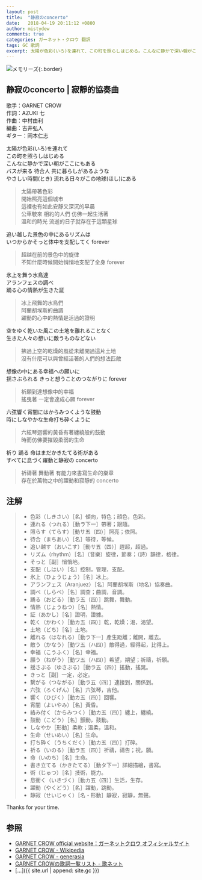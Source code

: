 ```yaml
---
layout: post
title:  "静寂のconcerto"
date:   2018-04-19 20:11:12 +0800
author: mistydew
comments: true
categories: ガーネット・クロウ 翻訳
tags: GC 歌詞
excerpt: 太陽が色彩(いろ)を連れて、この町を照らしはじめる。こんなに静かで深い朝がここにもある。バスが来る、待合人、共に暮らしがあるような。やさしい時間(とき) 流れる日々がこの地球(ほし)にある。
---
```

![メモリーズ](https://raw.githubusercontent.com/mistydew/gc2/master/cover/album/AL09_メモリーズ.jpg){:.border}

## 静寂のconcerto | 寂靜的協奏曲

歌手：GARNET CROW<br>
作詞：AZUKI 七<br>
作曲：中村由利<br>
編曲：古井弘人<br>
ギター：岡本仁志

太陽が色彩(いろ)を連れて<br>
この町を照らしはじめる<br>
こんなに静かで深い朝がここにもある<br>
バスが来る 待合人 共に暮らしがあるような<br>
やさしい時間(とき) 流れる日々がこの地球(ほし)にある

> 太陽帶著色彩<br>
> 開始照亮這個城市<br>
> 這裡也有如此安靜又深沉的早晨<br>
> 公車駛來 相約的人們 仿佛一起生活著<br>
> 溫和的時光 流逝的日子就存在于這顆星球

追い越した景色の中にあるリズムは<br>
いつからかそっと体中を支配してく forever

> 超越在前的景色中的旋律<br>
> 不知什麼時候開始悄悄地支配了全身 forever

氷上を舞う水鳥達<br>
アランフェスの調べ<br>
踊る心の情熱が生きた証

> 冰上飛舞的水鳥們<br>
> 阿蘭胡埃斯的曲調<br>
> 躍動的心中的熱情是活過的證明

空をゆく乾いた風この土地を離れることなく<br>
生きた人々の想いに敵うものなどない

> 拂過上空的乾燥的風從未離開過這片土地<br>
> 沒有什麼可以與曾經活著的人們的想法匹敵

想像の中にある幸福への願いに<br>
揺さぶられる きっと想うことのつながりに forever

> 祈願到達想像中的幸福<br>
> 搖曳著 一定會達成心願 forever

六弦響く宵闇にはからみつくような鼓動<br>
時にしなやかな生命打ち砕くように

> 六絃琴迴響的黃昏有著纏繞般的鼓動<br>
> 時而仿佛要摧毀柔弱的生命

祈り 踊る 命はまだかきたてる術がある<br>
すべてに息づく躍動と静寂の concerto

> 祈禱著 舞動著 有能力來書寫生命的樂章<br>
> 存在於萬物之中的躍動和寂靜的 concerto

## 注解

> * 色彩（しきさい）［名］傾向，特色；顔色，色彩。
> * 連れる（つれる）［動ラ下一］帶著；跟隨。
> * 照らす（てらす）［動サ五（四）］照亮；依照。
> * 待合（まちあい）［名］等待，等候。
> * 追い越す（おいこす）［動サ五（四）］趕超，超過。
> * リズム（rhythm）［名］（音樂）旋律，節奏；（詩）韻律，格律。
> * そっと［副］悄悄地。
> * 支配（しはい）［名］控制，管理，支配。
> * 氷上（ひょうじょう）［名］冰上。
> * アランフェス（Aranjuez）［名］阿蘭胡埃斯（地名）協奏曲。
> * 調べ（しらべ）［名］調查；曲調，音調。
> * 踊る（おどる）［動ラ五（四）］跳舞，舞動。
> * 情熱（じょうねつ）［名］熱情。
> * 証（あかし）［名］證明，證據。
> * 乾く（かわく）［動カ五（四）］乾，乾燥；渴，渴望。
> * 土地（どち）［名］土地。
> * 離れる（はなれる）［動ラ下一］產生距離；離開，離去。
> * 敵う（かなう）［動ワ五（ハ四）］敵得過，經得起，比得上。
> * 幸福（こうふく）［名］幸福。
> * 願う（ねがう）［動ワ五（ハ四）］希望，期望；祈禱，祈願。
> * 揺さぶる（ゆさぶる）［動ラ五（四）］搖動，搖晃。
> * きっと［副］一定，必定。
> * 繋がる（つながる）［動ラ五（四）］連接到，關係到。
> * 六弦（ろくげん）［名］六弦琴，吉他。
> * 響く（ひびく）［動カ五（四）］回響。
> * 宵闇（よいやみ）［名］黃昏。
> * 絡み付く（からみつく）［動カ五（四）］纏上，纏繞。
> * 鼓動（こどう）［名］顫動，鼓動。
> * しなやか［形動］柔軟；溫柔，溫和。
> * 生命（せいめい）［名］生命。
> * 打ち砕く（うちくだく）［動カ五（四）］打碎。
> * 祈る（いのる）［動ラ五（四）］祈禱，禱告；祝，願。
> * 命（いのち）［名］生命。
> * 書き立てる（かきたてる）［動タ下一］詳細描繪，書寫。
> * 術（じゅつ）［名］技術，能力。
> * 息衝く（いきづく）［動カ五（四）］生活，生存。
> * 躍動（やくどう）［名］躍動，跳動。
> * 静寂（せいじゃく）［名・形動］靜寂，寂靜，無聲。

Thanks for your time.

## 参照
* [GARNET CROW official website：ガーネットクロウ オフィシャルサイト](http://www.garnetcrow.com)
* [GARNET CROW - Wikipedia](https://ja.wikipedia.org/wiki/GARNET_CROW)
* [GARNET CROW - generasia](https://www.generasia.com/wiki/GARNET_CROW)
* [GARNET CROWの歌詞一覧リスト - 歌ネット](https://www.uta-net.com/artist/344)
* [...]({{ site.url | append: site.gc }})
